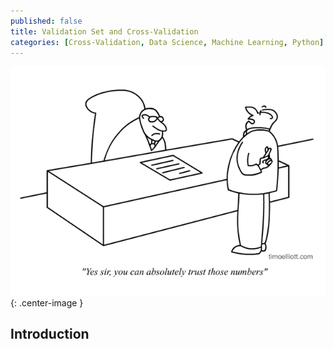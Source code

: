 ```yaml
---
published: false
title: Validation Set and Cross-Validation
categories: [Cross-Validation, Data Science, Machine Learning, Python]
---
```


![image](/assets/images/cv_image.png?raw=true){: .center-image }

## Introduction

